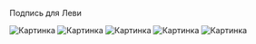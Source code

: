 Подпись для Леви

![Картинка](sign1.gif) ![Картинка](sign2.gif) ![Картинка](sign3.gif) ![Картинка](sign4.gif) ![Картинка](sign5.gif) 
